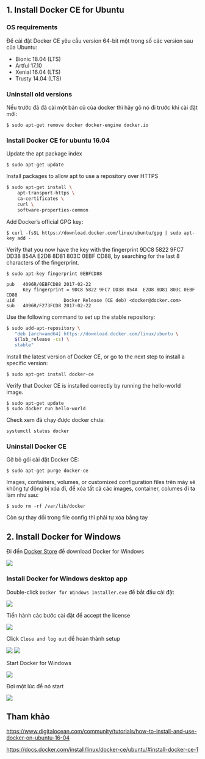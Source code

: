 
## 1. Install Docker CE for Ubuntu 

### OS requirements

Để cài đặt Docker CE yêu cầu version 64-bit một trong số các version sau của Ubuntu:
* Bionic 18.04 (LTS)
* Artful 17.10
* Xenial 16.04 (LTS)
* Trusty 14.04 (LTS)

### Uninstall old versions 

Nếu trước đã đã cài một bản cũ của docker thì hãy gõ nó đi trước khi cài đặt mới:

	$ sudo apt-get remove docker docker-engine docker.io

### Install Docker CE for ubuntu 16.04

Update the apt package index

	$ sudo apt-get update

Install packages to allow apt to use a repository over HTTPS

```sh
$ sudo apt-get install \
    apt-transport-https \
    ca-certificates \
    curl \
    software-properties-common
```

Add Docker’s official GPG key:

	$ curl -fsSL https://download.docker.com/linux/ubuntu/gpg | sudo apt-key add -

Verify that you now have the key with the fingerprint 9DC8 5822 9FC7 DD38 854A E2D8 8D81 803C 0EBF CD88, by searching for the last 8 characters of the fingerprint.

```
$ sudo apt-key fingerprint 0EBFCD88

pub   4096R/0EBFCD88 2017-02-22
      Key fingerprint = 9DC8 5822 9FC7 DD38 854A  E2D8 8D81 803C 0EBF CD88
uid                  Docker Release (CE deb) <docker@docker.com>
sub   4096R/F273FCD8 2017-02-22
```

Use the following command to set up the stable repository:

```sh
$ sudo add-apt-repository \
   "deb [arch=amd64] https://download.docker.com/linux/ubuntu \
   $(lsb_release -cs) \
   stable"
```

Install the latest version of Docker CE, or go to the next step to install a specific version:

	$ sudo apt-get install docker-ce

Verify that Docker CE is installed correctly by running the hello-world image.

	$ sudo apt-get update
	$ sudo docker run hello-world

Check xem đã chạy được docker chưa:

	systemctl status docker



### Uninstall Docker CE

Gỡ bỏ gói cài đặt Docker CE:
	
	$ sudo apt-get purge docker-ce

Images, containers, volumes, or customized configuration files trên máy sẽ không tự động bị xóa đi, để xóa tất cả các images, container, columes đi ta làm như sau:

	$ sudo rm -rf /var/lib/docker

Còn sự thay đổi trong file config thì phải tự xóa bằng tay

### 


## 2. Install Docker for Windows 

Đi đến [Docker Store](https://store.docker.com/editions/community/docker-ce-desktop-windows) để download Docker for Windows 

<img src="img/7.png">

### Install Docker for Windows desktop app

Double-click `Docker for Windows Installer.exe` để bắt đầu cài đặt

<img src="img/8.png">

Tiến hành các bước cài đặt để accept the license

<img src="img/9.png">

Click `Close and log out` để hoàn thành setup

<img src="img/10.png">

<img src="img/11.png">

Start Docker for Windows 

<img src="img/12.png">

Đợi một lúc để nó start

<img src="img/13.png">



## Tham khảo
https://www.digitalocean.com/community/tutorials/how-to-install-and-use-docker-on-ubuntu-16-04

https://docs.docker.com/install/linux/docker-ce/ubuntu/#install-docker-ce-1